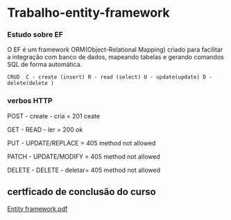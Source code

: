 # Trabalho-entity-framework

### Estudo sobre EF

O EF é um framework ORM(Object-Relational Mapping) criado para facilitar a integração com banco de dados, mapeando tabelas e gerando comandos SQL de forma automática.

`CRUD 
C - create (insert)
R - read (select)
U - update(update)
D - delete(delete )
`
### verbos HTTP
POST - create - cria = 201 ceate

GET - READ - ler = 200 ok

PUT - UPDATE/REPLACE = 405 method not allowed

PATCH - UPDATE/MODIFY = 405 method not allowed

DELETE - DELETE - deletar= 405 method not allowed

## certficado de conclusão do curso 


[Entity framework.pdf](https://github.com/senhorN/Trabalho-entity-framework/files/10339453/Entity.framework.pdf)

